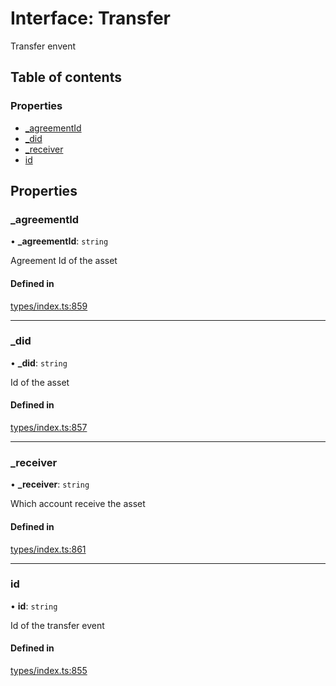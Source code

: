 # Interface: Transfer

Transfer envent

## Table of contents

### Properties

- [\_agreementId](Transfer.md#_agreementid)
- [\_did](Transfer.md#_did)
- [\_receiver](Transfer.md#_receiver)
- [id](Transfer.md#id)

## Properties

### \_agreementId

• **\_agreementId**: `string`

Agreement Id of the asset

#### Defined in

[types/index.ts:859](https://github.com/nevermined-io/react-components/blob/a8236f6/catalog/src/types/index.ts#L859)

___

### \_did

• **\_did**: `string`

Id of the asset

#### Defined in

[types/index.ts:857](https://github.com/nevermined-io/react-components/blob/a8236f6/catalog/src/types/index.ts#L857)

___

### \_receiver

• **\_receiver**: `string`

Which account receive the asset

#### Defined in

[types/index.ts:861](https://github.com/nevermined-io/react-components/blob/a8236f6/catalog/src/types/index.ts#L861)

___

### id

• **id**: `string`

Id of the transfer event

#### Defined in

[types/index.ts:855](https://github.com/nevermined-io/react-components/blob/a8236f6/catalog/src/types/index.ts#L855)
